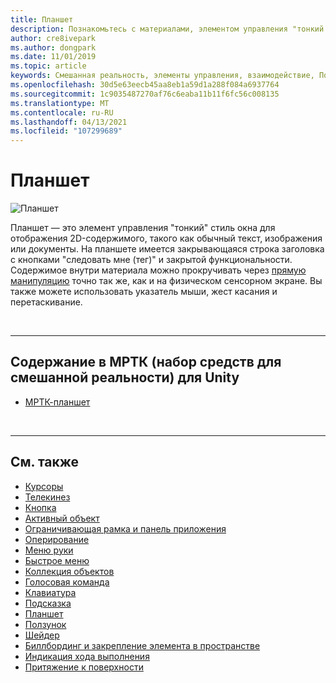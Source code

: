 ```yaml
---
title: Планшет
description: Познакомьтесь с материалами, элементом управления "тонкий стиль окна" для отображения 2D-содержимого с помощью набора средств Mixed Reality.
author: cre8ivepark
ms.author: dongpark
ms.date: 11/01/2019
ms.topic: article
keywords: Смешанная реальность, элементы управления, взаимодействие, Пользовательский интерфейс, UX, гарнитура смешанной реальности, гарнитура Windows Mixed Reality, гарнитура виртуальной реальности, HoloLens, планшет, МРТК, набор средств для смешанной реальности
ms.openlocfilehash: 30d5e63eecb45aa8eb1a59d1a288f084a6937764
ms.sourcegitcommit: 1c9035487270af76c6eaba11b11f6fc56c008135
ms.translationtype: MT
ms.contentlocale: ru-RU
ms.lasthandoff: 04/13/2021
ms.locfileid: "107299689"
---
```

# <a name="slate"></a>Планшет

![Планшет](images/UX_Hero_Slate.jpg)

Планшет — это элемент управления "тонкий" стиль окна для отображения 2D-содержимого, такого как обычный текст, изображения или документы. На планшете имеется закрывающаяся строка заголовка с кнопками "следовать мне (тег)" и закрытой функциональности. Содержимое внутри материала можно прокручивать через [прямую манипуляцию](direct-manipulation.md#2d-slate-interaction) точно так же, как и на физическом сенсорном экране. Вы также можете использовать указатель мыши, жест касания и перетаскивание.

<br>

---

## <a name="slate-in-mrtk-mixed-reality-toolkit-for-unity"></a>Содержание в МРТК (набор средств для смешанной реальности) для Unity

* [МРТК-планшет](https://docs.microsoft.com/windows/mixed-reality/mrtk-unity/features/ux-building-blocks/slate)

<br>

---

## <a name="see-also"></a>См. также

* [Курсоры](cursors.md)
* [Телекинез](point-and-commit.md)
* [Кнопка](button.md)
* [Активный объект](interactable-object.md)
* [Ограничивающая рамка и панель приложения](app-bar-and-bounding-box.md)
* [Оперирование](direct-manipulation.md)
* [Меню руки](hand-menu.md)
* [Быстрое меню](near-menu.md)
* [Коллекция объектов](object-collection.md)
* [Голосовая команда](voice-input.md)
* [Клавиатура](keyboard.md)
* [Подсказка](tooltip.md)
* [Планшет](slate.md)
* [Ползунок](slider.md)
* [Шейдер](shader.md)
* [Биллбординг и закрепление элемента в пространстве](billboarding-and-tag-along.md)
* [Индикация хода выполнения](progress.md)
* [Притяжение к поверхности](surface-magnetism.md)
